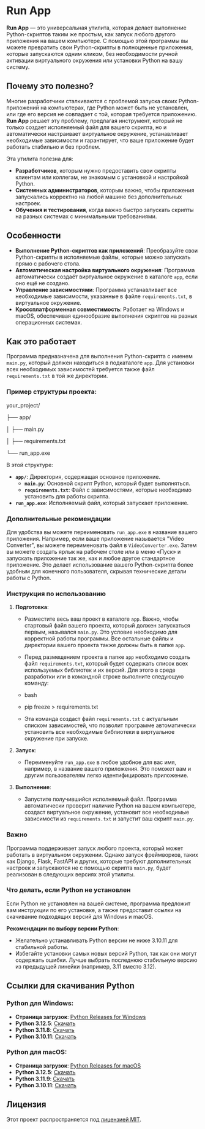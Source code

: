 # Run App

**Run App** — это универсальная утилита, которая делает выполнение Python-скриптов таким же простым, как запуск любого другого приложения на вашем компьютере. С помощью этой программы вы можете превратить свои Python-скрипты в полноценные приложения, которые запускаются одним кликом, без необходимости ручной активации виртуального окружения или установки Python на вашу систему.

## Почему это полезно?

Многие разработчики сталкиваются с проблемой запуска своих Python-приложений на компьютерах, где Python может быть не установлен, или где его версия не совпадает с той, которая требуется приложению. **Run App** решает эту проблему, предлагая инструмент, который не только создает исполняемый файл для вашего скрипта, но и автоматически настраивает виртуальное окружение, устанавливает необходимые зависимости и гарантирует, что ваше приложение будет работать стабильно и без проблем.

Эта утилита полезна для:
- **Разработчиков**, которым нужно предоставить свои скрипты клиентам или коллегам, не знакомым с установкой и настройкой Python.
- **Системных администраторов**, которым важно, чтобы приложения запускались корректно на любой машине без дополнительных настроек.
- **Обучения и тестирования**, когда важно быстро запускать скрипты на разных системах с минимальными требованиями.

## Особенности

- **Выполнение Python-скриптов как приложений**: Преобразуйте свои Python-скрипты в исполняемые файлы, которые можно запускать прямо с рабочего стола.
- **Автоматическая настройка виртуального окружения**: Программа автоматически создаёт виртуальное окружение в каталоге `app`, если оно ещё не создано.
- **Управление зависимостями**: Программа устанавливает все необходимые зависимости, указанные в файле `requirements.txt`, в виртуальное окружение.
- **Кроссплатформенная совместимость**: Работает на Windows и macOS, обеспечивая единообразие выполнения скриптов на разных операционных системах.

## Как это работает

Программа предназначена для выполнения Python-скрипта с именем `main.py`, который должен находиться в подкаталоге `app`. Для установки всех необходимых зависимостей требуется также файл `requirements.txt` в той же директории.

### Пример структуры проекта:

your_project/

├── app/

│   ├── main.py

│   ├── requirements.txt

└── run_app.exe

В этой структуре:

- **`app/`**: Директория, содержащая основное приложение.
  - **`main.py`**: Основной скрипт Python, который будет выполняться.
  - **`requirements.txt`**: Файл с зависимостями, которые необходимо установить для работы скрипта.
- **`run_app.exe`**: Исполняемый файл, который запускает приложение.

### Дополнительные рекомендации

Для удобства вы можете переименовать `run_app.exe` в название вашего приложения. Например, если ваше приложение называется "Video Converter", вы можете переименовать файл в `VideoConverter.exe`. Затем вы можете создать ярлык на рабочем столе или в меню «Пуск» и запускать приложение так же, как и любое другое стандартное приложение. Это делает использование вашего Python-скрипта более удобным для конечного пользователя, скрывая технические детали работы с Python.


### Инструкция по использованию

1. **Подготовка**:
   - Разместите весь ваш проект в каталоге `app`. Важно, чтобы стартовый файл вашего проекта, который должен запускаться первым, назывался `main.py`. Это условие необходимо для корректной работы программы. Все остальные файлы и директории вашего проекта также должны быть в папке `app`.

   - Перед размещением проекта в папке `app` необходимо создать файл `requirements.txt`, который будет содержать список всех используемых библиотек и их версий. Для этого в среде разработки или в командной строке выполните следующую команду:

   - bash
   - pip freeze > requirements.txt

   - Эта команда создаст файл `requirements.txt` с актуальным списком зависимостей, что позволит программе автоматически установить все необходимые библиотеки в виртуальное окружение при запуске.
   
2. **Запуск**:
   - Переименуйте `run_app.exe` в любое удобное для вас имя, например, в название вашего приложения. Это поможет вам и другим пользователям легко идентифицировать приложение.
   
3. **Выполнение**:
   - Запустите получившийся исполняемый файл. Программа автоматически проверит наличие Python на вашем компьютере, создаст виртуальное окружение, установит все необходимые зависимости из `requirements.txt` и запустит ваш скрипт `main.py`.

### Важно

Программа поддерживает запуск любого проекта, который может работать в виртуальном окружении. Однако запуск фреймворков, таких как Django, Flask, FastAPI и других, которые требуют дополнительных настроек и запускаются не с помощью скрипта `main.py`, будет реализован в следующих версиях этой утилиты.

### Что делать, если Python не установлен

Если Python не установлен на вашей системе, программа предложит вам инструкции по его установке, а также предоставит ссылки на скачивание подходящих версий для Windows и macOS.

**Рекомендации по выбору версии Python**:
- Желательно устанавливать Python версии не ниже 3.10.11 для стабильной работы.
- Избегайте установки самых новых версий Python, так как они могут содержать ошибки. Лучше выбрать последнюю стабильную версию из предыдущей линейки (например, 3.11 вместо 3.12).

## Ссылки для скачивания Python

### Python для Windows:
- **Страница загрузок**: [Python Releases for Windows](https://www.python.org/downloads/windows/)
- **Python 3.12.5**: [Скачать](https://www.python.org/ftp/python/3.12.5/python-3.12.5-amd64.exe)
- **Python 3.11.8**: [Скачать](https://www.python.org/ftp/python/3.11.8/python-3.11.8-amd64.exe)
- **Python 3.10.11**: [Скачать](https://www.python.org/ftp/python/3.10.11/python-3.10.11-amd64.exe)

### Python для macOS:
- **Страница загрузок**: [Python Releases for macOS](https://www.python.org/downloads/macos/)
- **Python 3.12.5**: [Скачать](https://www.python.org/ftp/python/3.12.5/python-3.12.5-macos11.pkg)
- **Python 3.11.9**: [Скачать](https://www.python.org/ftp/python/3.11.9/python-3.11.9-macos11.pkg)
- **Python 3.10.11**: [Скачать](https://www.python.org/ftp/python/3.10.11/python-3.10.11-macos11.pkg)

## Лицензия

Этот проект распространяется под [лицензией MIT](LICENSE).
